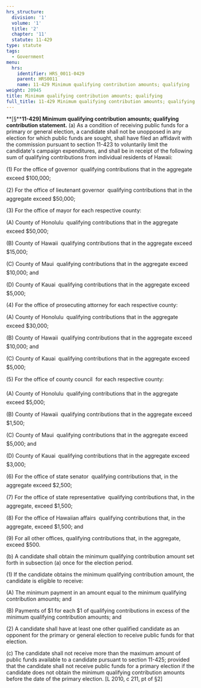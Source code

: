 ```yaml
---
hrs_structure:
  division: '1'
  volume: '1'
  title: '2'
  chapter: '11'
  statute: 11-429
type: statute
tags:
  - Government
menu:
  hrs:
    identifier: HRS_0011-0429
    parent: HRS0011
    name: 11-429 Minimum qualifying contribution amounts; qualifying
weight: 20945
title: Minimum qualifying contribution amounts; qualifying
full_title: 11-429 Minimum qualifying contribution amounts; qualifying
---
```

**[§****11-429] Minimum qualifying contribution amounts; qualifying contribution statement.** (a) As a condition of receiving public funds for a primary or general election, a candidate shall not be unopposed in any election for which public funds are sought, shall have filed an affidavit with the commission pursuant to section 11-423 to voluntarily limit the candidate's campaign expenditures, and shall be in receipt of the following sum of qualifying contributions from individual residents of Hawaii:

(1) For the office of governor  qualifying contributions that in the aggregate exceed $100,000;

(2) For the office of lieutenant governor  qualifying contributions that in the aggregate exceed $50,000;

(3) For the office of mayor for each respective county:

(A) County of Honolulu  qualifying contributions that in the aggregate exceed $50,000;

(B) County of Hawaii  qualifying contributions that in the aggregate exceed $15,000;

(C) County of Maui  qualifying contributions that in the aggregate exceed $10,000; and

(D) County of Kauai  qualifying contributions that in the aggregate exceed $5,000;

(4) For the office of prosecuting attorney for each respective county:

(A) County of Honolulu  qualifying contributions that in the aggregate exceed $30,000;

(B) County of Hawaii  qualifying contributions that in the aggregate exceed $10,000; and

(C) County of Kauai  qualifying contributions that in the aggregate exceed $5,000;

(5) For the office of county council  for each respective county:

(A) County of Honolulu  qualifying contributions that in the aggregate exceed $5,000;

(B) County of Hawaii  qualifying contributions that in the aggregate exceed $1,500;

(C) County of Maui  qualifying contributions that in the aggregate exceed $5,000; and

(D) County of Kauai  qualifying contributions that in the aggregate exceed $3,000;

(6) For the office of state senator  qualifying contributions that, in the aggregate exceed $2,500;

(7) For the office of state representative  qualifying contributions that, in the aggregate, exceed $1,500;

(8) For the office of Hawaiian affairs  qualifying contributions that, in the aggregate, exceed $1,500; and

(9) For all other offices, qualifying contributions that, in the aggregate, exceed $500.

(b) A candidate shall obtain the minimum qualifying contribution amount set forth in subsection (a) once for the election period.

(1) If the candidate obtains the minimum qualifying contribution amount, the candidate is eligible to receive:

(A) The minimum payment in an amount equal to the minimum qualifying contribution amounts; and

(B) Payments of $1 for each $1 of qualifying contributions in excess of the minimum qualifying contribution amounts; and

(2) A candidate shall have at least one other qualified candidate as an opponent for the primary or general election to receive public funds for that election.

(c) The candidate shall not receive more than the maximum amount of public funds available to a candidate pursuant to section 11-425; provided that the candidate shall not receive public funds for a primary election if the candidate does not obtain the minimum qualifying contribution amounts before the date of the primary election. [L 2010, c 211, pt of §2]